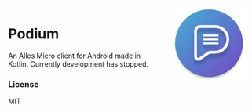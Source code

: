 <img src="https://raw.githubusercontent.com/idkwhatusernameuse/Podium/senpai/app/src/main/res/mipmap-xxxhdpi/ic_launcher_round.png" width="150" align="right" hspace="20" />

# Podium

An Alles Micro client for Android made in Kotlin. Currently development has stopped.

### License

MIT
